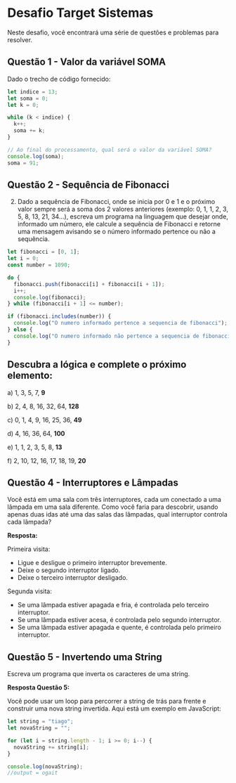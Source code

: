# Desafio Target Sistemas

Neste desafio, você encontrará uma série de questões e problemas para resolver.

## Questão 1 - Valor da variável SOMA

Dado o trecho de código fornecido:

```javascript
let indice = 13;
let soma = 0;
let k = 0;

while (k < indice) {
  k++;
  soma += k;
}

// Ao final do processamento, qual será o valor da variável SOMA?
console.log(soma);
soma = 91;
```
## Questão 2 - Sequência de Fibonacci

2) Dado a sequência de Fibonacci, onde se inicia por 0 e 1 e o próximo valor sempre será a soma dos 2 valores anteriores (exemplo: 0, 1, 1, 2, 3, 5, 8, 13, 21, 34...), escreva um programa na linguagem que desejar onde, informado um número, ele calcule a sequência de Fibonacci e retorne uma mensagem avisando se o número informado pertence ou não a sequência.

```javascript
let fibonacci = [0, 1];
let i = 0;
const number = 1090;

do {
  fibonacci.push(fibonacci[i] + fibonacci[i + 1]);
  i++;
  console.log(fibonacci);
} while (fibonacci[i + 1] <= number);

if (fibonacci.includes(number)) {
  console.log("O numero informado pertence a sequencia de fibonacci");
} else {
  console.log("O numero informado não pertence a sequencia de fibonacci");
}

```

## Descubra a lógica e complete o próximo elemento:

a) 1, 3, 5, 7, **9**

b) 2, 4, 8, 16, 32, 64, **128**

c) 0, 1, 4, 9, 16, 25, 36, **49**

d) 4, 16, 36, 64, **100**

e) 1, 1, 2, 3, 5, 8, **13**

f) 2, 10, 12, 16, 17, 18, 19, **20**

## Questão 4 - Interruptores e Lâmpadas

Você está em uma sala com três interruptores, cada um conectado a uma lâmpada em uma sala diferente. Como você faria para descobrir, usando apenas duas idas até uma das salas das lâmpadas, qual interruptor controla cada lâmpada?

**Resposta:**

Primeira visita:

- Ligue e desligue o primeiro interruptor brevemente.
- Deixe o segundo interruptor ligado.
- Deixe o terceiro interruptor desligado.

Segunda visita:

- Se uma lâmpada estiver apagada e fria, é controlada pelo terceiro interruptor.
- Se uma lâmpada estiver acesa, é controlada pelo segundo interruptor.
- Se uma lâmpada estiver apagada e quente, é controlada pelo primeiro interruptor.

## Questão 5 - Invertendo uma String

Escreva um programa que inverta os caracteres de uma string.

**Resposta Questão 5:**

Você pode usar um loop para percorrer a string de trás para frente e construir uma nova string invertida. Aqui está um exemplo em JavaScript:

```javascript
let string = "tiago";
let novaString = "";

for (let i = string.length - 1; i >= 0; i--) {
  novaString += string[i];
}

console.log(novaString);
//output = ogait
